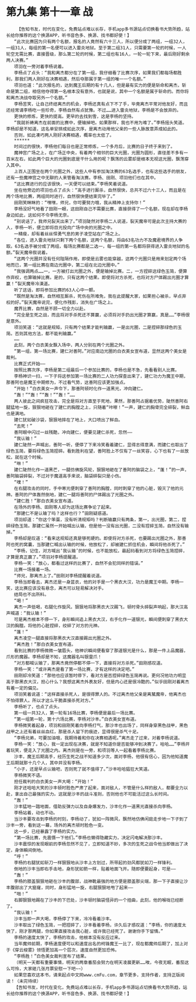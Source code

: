 # 第九集 第十一章 战
        【告知书友，时代在变化，免费站点难以长存，手机app多书源站点切换看书大势所趋，站长给你推荐的这个换源APP，听书音色多、换源、找书都好使！】
       “此次比赛因为只有两个名额，报名的人竟然有六十三人，所以便分成了两组，一组32人，一组31人，每组的第一名便可以进入雷炎地狱。至于第二组31人，只需要第一轮的时候，一人轮空无需比赛，直接晋级，那么第二轮的时候，第二组也有16人，一轮一轮下来，最后刚好剩余两人决赛。”
       项羽在一旁对着李杨说着。
       李杨点了点头：“我和离杰都分在了第一组，我仔细看了比赛次序，如果我们都每场都胜利，那我们两人刚好在决赛相遇，然后夺那属于第一组的唯一一个名额。”
       项羽也道：“此次报名的，达到魔王后期的有十几人，但是最有实力的便是斩命和离杰，斩命是第二组，相信他夺得第一名根本没有意外，也就是说，其中一个名额是属于斩命的。而你将和离杰决战夺取另外一个名额。”
       李杨苦笑，让自己终结离杰的机会，李杨还真有点下不了手，毕竟离杰平常对他友好，而且还经常请李杨吃一些珍奇，李杨自然有点犹豫。不过……进入雷炎地狱，李杨是不会放弃的。
       更快的修炼，更快的提高。更早的去找到雪，这是李杨的坚持。
       “我就祈祷离杰在前面的比赛中，便输掉吧。如果那样，我也不用为难了。”李杨摇头笑道。李杨却是不知道，这名单安排成如此次序，是离杰动用他父亲的一些人脉故意弄成如此的。
       否则，如此凑巧两人刚好决赛相遇，概率也太低了。
       ******
       时间过的很快，李杨他们每日也是正常修炼，一个多月后，比赛的日子终于来到了。
       魔神宫广场之上，在广场正中央，有着两个相邻的巨大光圈，光圈为圆形，直径差不多有一百米左右，如此两个巨大的光圈到底是干什么用的呢？飘荡的云雾却是根本无视这光圈，飘荡穿入其中。
       上百人正围坐在两个光圈之外，这些人中有参加淘汰赛的63名选手，也有这些选手的朋友，还有一些魔神宫之中无聊的人来管看淘汰赛。李杨、田刚、项羽他们也在其中。
       “这比赛进行的应该很快，一天便可以结束。”李杨笑着说道。
       坐在他旁边的项羽也点了点头：“高手进行厮杀，自然很快，总共不过六十三人，而且是在两个场地比赛，两组同时进行，自然很快便结束完毕了。”
       田刚笑眯眯的：“嘿嘿，师兄，你可要努力哦，我从精神上支持你！”
       李杨没好气地看了田刚一眼，这田刚自己不需要比赛，直接获得了一个名额，现在却在李杨身边如此，这如何不令李杨无奈。
       “别说话了，我师兄裂天出来了。”项羽陡然对李杨二人说道，裂天魔帝可是此次主持大赛的人，李杨一听，便立即将目光投向广场中央的光圈之中。
       一精瘦，却有着丝丝悍勇气息的男子凌空站在广场之上。
       “各位，进入雷炎地狱只剩下两个名额，这两个名额，将由63名功力不及魔君境界的人争取。63名选手被分成了两组，每场比赛都是二选一，每一组的第一名都将获得进入雷炎地狱的名额。”裂天魔帝叙说着。
       “这两个光圈并没有任何阻隔作用，即使是云雾也能穿越，这两个光圈只是用来划定两个场地而已，第一组比赛在南边光圈中，第二组在北边光圈中。”
       “我强调两点……一，一方被打出光圈之外，便是输掉比赛。二，一方捏碎这绿色玉简，便算作弃权，也算输掉比赛。是的，只有这两个结果。即使将对方杀死，也将对方尸体踢出光圈才算赢！”裂天魔帝冷漠道。
       听了这话，即将参加比赛的63人心中一颤。
       “既然是淘汰赛，自然相互厮杀，死伤在所难免，我在此提醒大家，如果担心被杀，早点弃权的好。”裂天魔帝说完，便化作残影，消失在广场之上。
       魔界比赛，自然是不顾一切全力以赴。
       “完全是生死之战，而且将对手杀死还不算赢，必须将对手扔出光圈才算赢，真是……”李杨很是意外。
       项羽笑道：“这就是规矩，只有两个结果才能判输赢，一是出光圈，二是捏碎那绿色的玉简。否则其他方法，都不能判输赢。”
       ……
       此刻，两个白衣美女飘入场中，两人分别在两个光圈之外。
       “第一组，第一场比赛，建仁对善阿。”对应南边光圈的白衣美女宣布道，显然这两个美女是裁判。
       比赛正式开始——
       按照比赛次序，李杨是第二组最后一个参加比赛的，李杨也是不急，先看看别人比赛。
       李杨神识一扫，一下子将这参加第一场比赛的二人功力探查出来了，建仁功力为魔王中期，那善阿也是魔王中期修为，不过看气势，这善阿应该更加强点。
       “开始！”白衣美女一声令下，那善阿顿时化作一道黑光，冲向建仁。
       “轰！”“轰！”“轰！”“轰！”……
       两人彼此之间疯狂攻击，完全是将对方直至于死地，果然，那善阿占据着优势，陡然善阿右腿猛地一旋，狠狠地砸在了建仁的胸膛之上，只随着“咔嚓！”一声，建仁的胸骨完全碎裂，鲜血也是满地。
       建仁犹如破沙袋，狠狠地摔在了地上，大口喷出了鲜血。
       “去死！”
       善阿眼中闪过一丝残酷，冲向建仁，便要见建仁杀死，忽然——
       “我认输！”
       建仁陡然一声喊出，善阿一听，便停了下来冷笑看着建仁，显得志得意满，而建仁也取出了绿色玉简，要将绿色玉简捏碎。看到胜利在望，善阿脸上不仅有了一丝笑容，心下也有了一丝放松，就在这个时候。
       “咻！”
       建仁陡然化作一道黑芒，一腿仿佛旋风轮，狠狠地砸在了善阿的脑袋之上，“蓬！”的一声，善阿脑袋碎裂，不过对于魔道高手来说，脑袋碎裂只是小伤。
       “噗！”
       在右腿攻击的同时，手中寒光便刺穿了善阿的胸膛，同时刺穿了他的心脏，毁灭了他的元神。善阿的尸体轰然倒地，建仁一腿将善阿的尸体踢出了光圈之外。
       “建仁胜！”那白衣美女宣布道。
       在场外的李杨、田刚等人却为这场比赛争论了起来。
       “那建仁不是认输了吗？这样也行？”田刚疑惑道。
       项羽却道：“你这个笨蛋，没有听清规矩吗？判断输赢只有两条，第一，出光圈，第二，捏碎绿色玉简。那建仁虽然一开始喊出认输，但是他一没有出光圈，二没有捏碎玉简，自然没有输掉。”
       李杨却是叹道：“看来这规矩还真是够死硬的。即使将对方杀死，也要踢出光圈之外，那善阿也死的窝囊，当那建仁喊出认输的时候，他放松了，却被建仁抓住机会，瞬间将他杀死了。”
       “李杨，记住，对方喊出‘我认输’的时候，也不能放松，最起码看到对方将绿色玉简捏碎，才算是真正赢了。”项羽对李杨提醒道。
       李杨一笑：“放心，都看过这样的比赛了，自然不会犯同样的错误。”
       比赛一场接着一场。
       “师兄，那离杰上了。”田刚对李杨提醒着说道。
       李杨当即看去，离杰还是一身蓝衣，他的对手是一个黑衣大汉，功力是魔王中期。李杨一笑，这比赛应该没有悬念，离杰可以轻易解决对手。
       结局也不出所料。
       “喝！”
       离杰一声低喝，右腿化作旋风，狠狠地将那黑衣大汉踢飞，顿时骨头碎裂声响起，那大汉高声喊道：“我认输！”
       可是离杰根本不停一下，身形瞬间追上黑衣大汉，右手化作一道银光，瞬间便刺穿了黑衣大汉的胸膛。将他的心脏捏碎，绞碎了对方的元神。
       “蓬！”
       离杰凌空一腿直接将那黑衣大汉直接踢出光圈之外。
       “离杰胜！”那白衣美女宣布道。
       看到比赛的李杨微微一皱眉头，他神识瞬间便看穿了那道银光是什么，那是一件上品魔器，爪形的魔器。李杨却是不知，这魔器名叫银霊爪！
       “对方都喊认输了，那离杰竟然停都不停一下，直接将对方杀死。”田刚感叹道。
       李杨一笑：“或许离杰是看了第一场比赛，才有这样的决定吧。”
       田刚却冷笑道：“那他也应该暂时停下，看对方是否捏碎绿色玉简再说。更何况他功力明显高于那黑衣大汉，担心什么？我想这离杰外表友好，但是内心还是很冷酷的。”似乎田刚对着离杰有着一定的偏见。
       项羽笑着说道：“这样直接杀死人，是很得罪人的。不过离杰他父亲是离檒魔帝，他离杰也不怕得罪人。所以才这么干脆直接杀死对方。”
       李杨听了，也点了点头。
       第一组一共32人，第一轮有16场比赛，李杨便是最后一场比赛。
       “第一组第一轮，第十六场比赛，李杨对沙丰。”白衣美女宣布道。
       李杨微笑着起身，项羽和田刚笑着向李杨打气，那沙丰也出场了，同样身穿黑色战甲，黑色战甲之上还有着丝丝血红，那是杀人留下的痕迹，显得很是杀气十足。
       “李杨兄弟，可要加油哦，我期待着和你在决赛相遇呢。”离杰走了过来，对着李杨说道。
       李杨一笑：“放心，我一定出现在决赛，就是不知道你是否能够冲到决赛了。哈哈……”李杨开着玩笑，便走入了光圈之内。离杰则是在一旁，和项羽等人一起看着李杨比赛。
       沙丰，魔王后期高手，经历生死之战不知道多少次，面对李杨，他很有信心，因为他知道魔王后期就那十几个人，其中并没有李杨。
       “小子，还是早点认输吧，否则死了就不值得了。”沙丰哈哈猖狂大笑道。
       李杨微笑不语。
       担任裁判的白衣美女一声大喝：“开始！”
       刚才还哈哈大笑的沙丰顿时脸色严肃了起来，面对敌人，不管是什么样的敌人，都要全力以赴，拿出自己最强的实力。这就是沙丰的战斗准则，否则他也不可能活过这么长时间。
       “轰！”
       沙丰猛地一踏地面，借助反弹力以及自身爆发力，沙丰化作一道黑光直接杀向李杨。
       李杨站着，动也不动。
       当沙丰要攻击到李杨的时刻，李杨动了，犹如一阵微风，飘然地仿佛闲庭走步地一下子到了沙丰一旁，看到这一幕，场外的离杰顿时脸色一变。
       这一步，已经暴露了李杨的实力。
       “第一场比赛，先震慑一下他们。”李杨也懒得隐藏实力，决定闪电解决那沙丰。
       沙丰震惊的发现眼前的李杨忽然不见了，立即知道不妙，多次的生死之战令他当即做出了决定，身体瞬间倒地。
       “呼！”
       李杨的右腿犹如斩刀一样狠狠地从沙丰上方划过，所带起的劲风都犹如刀一样锋利。
       倒地的沙丰当即右手击地，身形犹如箭一样，贴着地面飞开。随即便要起身，可是——
       “轰！”
       李杨的膝盖狠狠地砸在沙丰的腹部，战神靴最强的地方便是膝盖那尖端，那一下子直接让沙丰腹部出了大窟窿，同时，身形猛地一旋，右腿狠狠地甩了起来——
       “啪！”
       右脚狠狠地踢在了沙丰的下巴处，沙丰顿时脑袋怪异的一个扭曲，此刻，他的喉咙已经断了。
       “我认输！”
       沙丰当即一声大喝，李杨停了下来，冷冷看着沙丰。
       沙丰取出了绿色玉简，一把捏碎了，沙丰看着李杨，许久后才感叹道：“李杨，你的速度太快了，刚才那两腿，你如果直接攻击我心脏，或许我已经死了。谢谢你手下留情。”
       李杨的速度太快了，李杨的攻击，他根本没有反应过来。
       当年魔帅前期，李杨速度便可以和速度出名的柯锋魔王一比了，现在都魔帅后期了，加上对于《穿云梭雾》领悟更加高一个层次，速度自然更加恐怖。
       “李杨胜！”白色美女裁判宣布了结果。
       （明天一天都有重要事情，明天的两章番茄会努力在明天凌晨更新……唉，今夜无眠，番茄这么可怜，大家砸几张月票安慰一下吧~~）
       如果您喜欢这本书，请来起点中文网www.cmFu.com，章节更多，支持作者，支持正版阅读！（未完待续）
       【告知书友，时代在变化，免费站点难以长存，手机app多书源站点切换看书大势所趋，站长给你推荐的这个换源APP，听书音色多、换源、找书都好使！】